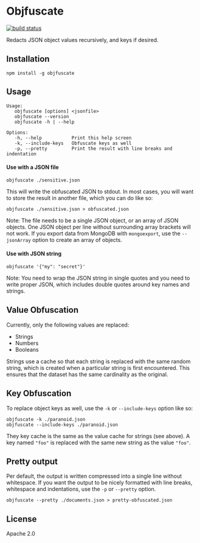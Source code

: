 # Objfuscate
[![build status](https://secure.travis-ci.org/mongodb-js/objfuscate.png)](http://travis-ci.org/mongodb-js/objfuscate)

Redacts JSON object values recursively, and keys if desired.

## Installation

```
npm install -g objfuscate
```

## Usage

```
Usage:
   objfuscate [options] <jsonfile>
   objfuscate --version
   objfuscate -h | --help

Options:
   -h, --help           Print this help screen
   -k, --include-keys   Obfuscate keys as well
   -p, --pretty         Print the result with line breaks and indentation
```

#### Use with a JSON file

```
objfuscate ./sensitive.json
```

This will write the obfuscated JSON to stdout. In most cases, you will want to store the result in another file, which you can do like so:

```
objfuscate ./sensitive.json > obfuscated.json
```

Note: The file needs to be a single JSON object, or an array of JSON objects. One JSON object per line without surrounding array brackets will not work. If you export data from MongoDB with `mongoexport`, use the `--jsonArray` option to create an array of objects.

#### Use with JSON string

```
objfuscate '{"my": "secret"}'
```

Note: You need to wrap the JSON string in single quotes and you need to write proper JSON, which includes double quotes around key names and strings.

## Value Obfuscation
Currently, only the following values are replaced:
- Strings
- Numbers
- Booleans

Strings use a cache so that each string is replaced with the same random string, which is created when a particular string is first encountered. This ensures that the dataset has the same cardinality as the original.

## Key Obfuscation
To replace object keys as well, use the `-k` or `--include-keys` option like so:

```
objfuscate -k ./paranoid.json
objfuscate --include-keys ./paranoid.json
```

They key cache is the same as the value cache for strings (see above). A key named `"foo"` is replaced with the same new string as the value `"foo"`.

## Pretty output
Per default, the output is written compressed into a single line without whitespace. If you want the output to be nicely formatted with line breaks, whitespace and indentations, use the `-p` or `--pretty` option.

```
objfuscate --pretty ./documents.json > pretty-obfuscated.json
```

## License
Apache 2.0

